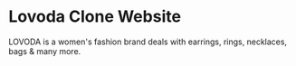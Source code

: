 # Lovoda Clone Website
LOVODA is a women's fashion brand deals with earrings, rings, necklaces, bags & many more.
